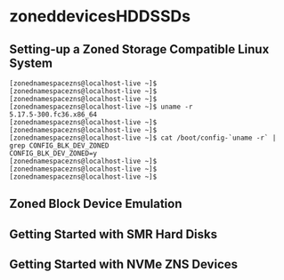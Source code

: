 # zoneddevicesHDDSSDs





Setting-up a Zoned Storage Compatible Linux System
------------------------------------------------------
```
[zonednamespacezns@localhost-live ~]$ 
[zonednamespacezns@localhost-live ~]$ 
[zonednamespacezns@localhost-live ~]$ 
[zonednamespacezns@localhost-live ~]$ uname -r
5.17.5-300.fc36.x86_64
[zonednamespacezns@localhost-live ~]$ 
[zonednamespacezns@localhost-live ~]$ 
[zonednamespacezns@localhost-live ~]$ cat /boot/config-`uname -r` | grep CONFIG_BLK_DEV_ZONED
CONFIG_BLK_DEV_ZONED=y
[zonednamespacezns@localhost-live ~]$ 
[zonednamespacezns@localhost-live ~]$ 
[zonednamespacezns@localhost-live ~]$ 
```


Zoned Block Device Emulation
------------------------------------------------------




Getting Started with SMR Hard Disks
------------------------------------------------------



Getting Started with NVMe ZNS Devices
------------------------------------------------------
